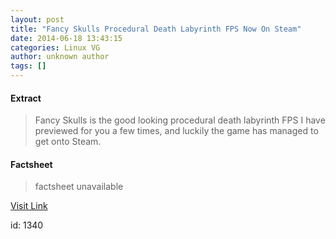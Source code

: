 ```yaml
---
layout: post
title: "Fancy Skulls Procedural Death Labyrinth FPS Now On Steam"
date: 2014-06-18 13:43:15
categories: Linux VG
author: unknown author
tags: []
---
```



#### Extract
>Fancy Skulls is the good looking procedural death labyrinth FPS I have previewed for you a few times, and luckily the game has managed to get onto Steam.

#### Factsheet
>factsheet unavailable

[Visit Link](http://www.gamingonlinux.com/articles/fancy-skulls-procedural-death-labyrinth-fps-now-on-steam.3919/)

id:    1340
